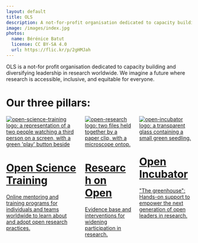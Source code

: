 ```yaml
---
layout: default
title: OLS
description: A not-for-profit organisation dedicated to capacity building and diversifying leadership in research worldwide
image: /images/index.jpg
photos:
  name: Bérénice Batut
  license: CC BY-SA 4.0
  url: https://flic.kr/p/2gHMJah
---
```


OLS is a not-for profit organisation dedicated to capacity building and diversifying leadership in research worldwide.
We imagine a future where research is accessible, inclusive, and equitable for everyone.

# Our three pillars:
<div class="container">
  <div class="columns">
    <div class="column is-one-third">
      <a href="{% link open-science-training.md %}">
        <div class="card custom-card">
            <div class="card-content">
              <img src="{% link images/three-pillars-icons/open-science-training-icon.png %}" class="image is-128x128" alt="open-science-training logo: a representation of a two people watching a third person on a screen, with a green 'play' button beside">
              <h1>Open Science Training</h1>
              <p>Online mentoring and training programs for individuals and teams worldwide to learn about and adopt open research practices.</p>
            </div>
        </div>
      </a>
    </div>
    <div class="column is-one-third">
      <a href="{% link open-research.md %}">
        <div class="card custom-card">
          <div class="card-content">
            <img src="{% link images/three-pillars-icons/open-research-icon.png %}" class="image is-128x128" alt="open-research logo: two files held together by a paper clip, with a microscope ontop.">
            <h1>Research on Open</h1>
            <p>Evidence base and interventions for widening participation in research.</p>
          </div>
        </div>
      </a>
    </div>
    <div class="column is-one-third">
      <a href="{% link open-incubator.md %}">
        <div class="card custom-card">
          <div class="card-content">
            <img src="{% link images/three-pillars-icons/open-incubator-icon.png %}" class="image is-128x128" alt="open-incubator logo: a transparent glass containing a small green seedling.">
            <h1>Open Incubator</h1>
            <p>"The greenhouse": Hands-on support to empower the next generation of open leaders in research.</p>
          </div>
        </div>
      </a>
    </div>
  </div>
</div>
